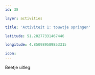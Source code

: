 ```yaml
---
id: 38

layer: activities

title: 'Activiteit 1: touwtje springen'

latitude: 51.20277331467446

longitude: 4.850989589853315

icon:
---
```


Beetje uitleg
